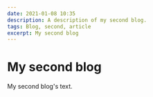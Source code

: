 ```yaml
---
date: 2021-01-08 10:35
description: A description of my second blog.
tags: Blog, second, article
excerpt: My second blog
---
```

# My second blog

My second blog's text.
